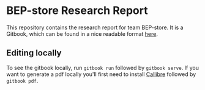# BEP-store Research Report

This repository contains the research report for team BEP-store. It is a Gitbook,
which can be found in a nice readable format [here](https://www.gitbook.com/read/book/bep-store/research-report).

## Editing locally
To see the gitbook locally, run `gitbook run` followed by `gitbook serve`. If you want to generate a pdf locally you'll first need to install [Callibre](https://calibre-ebook.com/) followed by `gitbook pdf`.